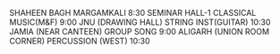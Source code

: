 SHAHEEN BAGH
MARGAMKALI 
8:30
SEMINAR HALL-1
CLASSICAL MUSIC(M&F) 
9:00
JNU (DRAWING HALL)
STRING INST(GUITAR) 
10:30
JAMIA (NEAR CANTEEN)
GROUP SONG 
9:00
ALIGARH (UNION ROOM CORNER)
PERCUSSION (WEST)
10:30
